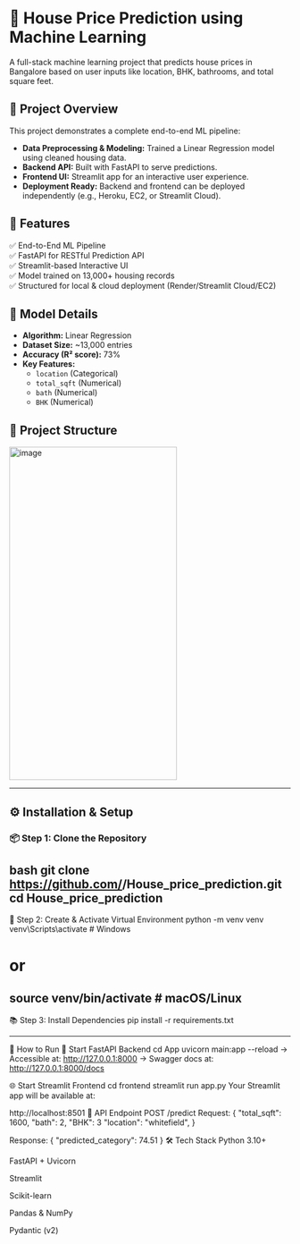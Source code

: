 # 🏡 House Price Prediction using Machine Learning

A full-stack machine learning project that predicts house prices in Bangalore based on user inputs like location, BHK, bathrooms, and total square feet.


## 📌 Project Overview

This project demonstrates a complete end-to-end ML pipeline:

- **Data Preprocessing & Modeling:** Trained a Linear Regression model using cleaned housing data.
- **Backend API:** Built with FastAPI to serve predictions.
- **Frontend UI:** Streamlit app for an interactive user experience.
- **Deployment Ready:** Backend and frontend can be deployed independently (e.g., Heroku, EC2, or Streamlit Cloud).
  
## 🚀 Features

✅ End-to-End ML Pipeline  
✅ FastAPI for RESTful Prediction API  
✅ Streamlit-based Interactive UI  
✅ Model trained on 13,000+ housing records  
✅ Structured for local & cloud deployment (Render/Streamlit Cloud/EC2)

## 🧠 Model Details

- **Algorithm:** Linear Regression
- **Dataset Size:** ~13,000 entries
- **Accuracy (R² score):** 73%
- **Key Features:**
  - `location` (Categorical)
  - `total_sqft` (Numerical)
  - `bath` (Numerical)
  - `BHK` (Numerical)


## 📁 Project Structure

<img width="300" height="596" alt="image" src="https://github.com/user-attachments/assets/c77194d5-529f-4c7d-aa92-b03d4bca244f" />


---

## ⚙️ Installation & Setup

### 📦 Step 1: Clone the Repository
bash
git clone https://github.com/<your-username>/House_price_prediction.git
cd House_price_prediction
---
🐍 Step 2: Create & Activate Virtual Environment
python -m venv venv
venv\Scripts\activate      # Windows
# or
source venv/bin/activate   # macOS/Linux
---
📚 Step 3: Install Dependencies
pip install -r requirements.txt

---
🔁 How to Run
🧠 Start FastAPI Backend
cd App
uvicorn main:app --reload
→ Accessible at: http://127.0.0.1:8000
→ Swagger docs at: http://127.0.0.1:8000/docs

🌐 Start Streamlit Frontend
cd frontend
streamlit run app.py
 Your Streamlit app will be available at:

http://localhost:8501
🔗 API Endpoint
POST /predict
Request:
{
  "total_sqft": 1600,
  "bath": 2,
  "BHK": 3
  "location": "whitefield",
}


Response:
{
  "predicted_category": 74.51
}
🛠 Tech Stack
Python 3.10+

FastAPI + Uvicorn

Streamlit

Scikit-learn

Pandas & NumPy

Pydantic (v2)

